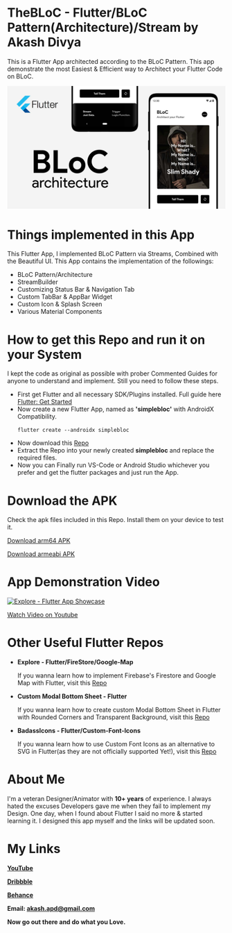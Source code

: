 # TheBLoC - Flutter/BLoC Pattern(Architecture)/Stream by Akash Divya

This is a Flutter App architected according to the BLoC Pattern.
This app demonstrate the most Easiest & Efficient way to Architect your Flutter Code on BLoC.

![Banner Image](https://raw.githubusercontent.com/AkashDivya/Flutter-Bloc-Example/master/images/Flutter-Bloc-Pattern-Architecture-Badass-Developers-Club.jpg)

# Things implemented in this App

This Flutter App, I implemented BLoC Pattern via Streams, Combined with the Beautiful UI. 
This App contains the implementation of the followings:
  - BLoC Pattern/Architecture
  - StreamBuilder
  - Customizing Status Bar & Navigation Tab
  - Custom TabBar & AppBar Widget
  - Custom Icon & Splash Screen
  - Various Material Components

# How to get this Repo and run it on your System

I kept the code as original as possible with prober Commented Guides for anyone to understand and implement. Still you need to follow these steps.
  - First get Flutter and all necessary SDK/Plugins installed. Full guide here [Flutter: Get Started](https://flutter.dev/docs/get-started/install)
  - Now create a new Flutter App, named as **'simplebloc'** with AndroidX Compatibility.
    ```
    flutter create --androidx simplebloc
    ```
  - Now download this [Repo](https://codeload.github.com/AkashDivya/Flutter-Bloc-Example/zip/master)
  - Extract the Repo into your newly created **simplebloc** and replace the required files.
  - Now you can Finally run VS-Code or Android Studio whichever you prefer and get the flutter packages and just run the App.
  
# Download the APK

Check the apk files included in this Repo. Install them on your device to test it.

  [Download arm64 APK](https://raw.githubusercontent.com/AkashDivya/Explore-Flutter-FireStore/master/release%20builds/app-arm64-v8a-release.apk)
  
  [Download armeabi APK](https://raw.githubusercontent.com/AkashDivya/Explore-Flutter-FireStore/master/release%20builds/app-armeabi-v7a-release.apk)


# App Demonstration Video

  [![Explore - Flutter App Showcase](https://img.youtube.com/vi/Mb-b4zVODmk/0.jpg)](https://www.youtube.com/watch?v=Mb-b4zVODmk)
  
  [Watch Video on Youtube](https://www.youtube.com/watch?v=Mb-b4zVODmk)

# Other Useful Flutter Repos
  - **Explore - Flutter/FireStore/Google-Map**

    If you wanna learn how to implement Firebase's Firestore and Google Map with Flutter, visit this [Repo](https://github.com/AkashDivya/Explore-Flutter-FireStore)

  - **Custom Modal Bottom Sheet - Flutter**

    If you wanna learn how to create custom Modal Bottom Sheet in Flutter with Rounded Corners and Transparent Background, visit this [Repo](https://github.com/AkashDivya/Modal-Bottom-Sheet-Flutter)

  - **BadassIcons - Flutter/Custom-Font-Icons**

    If you wanna learn how to use Custom Font Icons as an alternative to SVG in Flutter(as they are not officially supported Yet!), visit this [Repo](https://github.com/AkashDivya/BadassIcons-Flutter-Custom-Font-Icons)

# About Me

I'm a veteran Designer/Animator with **10+ years** of experience. I always hated the excuses Developers gave me when they fail to implement my Design. One day, when I found about Flutter I said no more & started learning it.
I designed this app myself and the links will be updated soon.

# My Links

**[YouTube](https://www.youtube.com/channel/UCo7mhMbZXaNgpyT7gM6mWDQ)**

**[Dribbble](https://www.dribbble.com/akashdivya)**

**[Behance](https://www.behance.net/akashdivya)**

**Email: akash.apd@gmail.com**

**Now go out there and do what you Love.**
